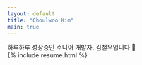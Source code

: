 ```yaml
---
layout: default
title: "Choulwoo Kim"
main: true
---
```

<div class="intro-animation">
<section class="explanation">
    <div class="intro-link">
                하루하루 성장중인 주니어 개발자, 김철우입니다 🏃
    </div>
</section>
</div>
{% include resume.html %}
